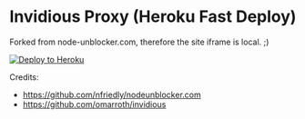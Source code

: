 # Invidious Proxy (Heroku Fast Deploy)
Forked from node-unblocker.com, therefore the site iframe is local. ;)

[![Deploy to Heroku](https://www.herokucdn.com/deploy/button.svg)](https://heroku.com/deploy?template=https://github.com/JaxGamez/invidious-node-heroku)

Credits:
- https://github.com/nfriedly/nodeunblocker.com
- https://github.com/omarroth/invidious
